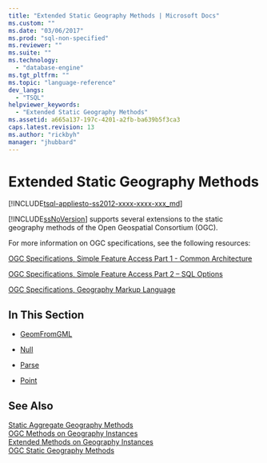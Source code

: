 ```yaml
---
title: "Extended Static Geography Methods | Microsoft Docs"
ms.custom: ""
ms.date: "03/06/2017"
ms.prod: "sql-non-specified"
ms.reviewer: ""
ms.suite: ""
ms.technology: 
  - "database-engine"
ms.tgt_pltfrm: ""
ms.topic: "language-reference"
dev_langs: 
  - "TSQL"
helpviewer_keywords: 
  - "Extended Static Geography Methods"
ms.assetid: a665a137-197c-4201-a2fb-ba639b5f3ca3
caps.latest.revision: 13
ms.author: "rickbyh"
manager: "jhubbard"
---
```

# Extended Static Geography Methods
[!INCLUDE[tsql-appliesto-ss2012-xxxx-xxxx-xxx_md](../../a9retired/includes/tsql-appliesto-ss2012-xxxx-xxxx-xxx-md.md)]

  [!INCLUDE[ssNoVersion](../../a9notintoc/includes/ssnoversion-md.md)] supports several extensions to the static geography methods of the Open Geospatial Consortium (OGC).  
  
 For more information on OGC specifications, see the following resources:  
  
 [OGC Specifications, Simple Feature Access Part 1 - Common Architecture](http://go.microsoft.com/fwlink/?LinkId=93627)  
  
 [OGC Specifications, Simple Feature Access Part 2 – SQL Options](http://go.microsoft.com/fwlink/?LinkId=93628)  
  
 [OGC Specifications, Geography Markup Language](http://go.microsoft.com/fwlink/?LinkId=93629)  
  
## In This Section  
  
-   [GeomFromGML](../../t-sql/data-types/geomfromgml-geography-data-type.md)  
  
-   [Null](../../t-sql/data-types/null-geography-data-type.md)  
  
-   [Parse](../../t-sql/data-types/parse-geography-data-type.md)  
  
-   [Point](../../t-sql/data-types/point-geography-data-type.md)  
  
## See Also  
 [Static Aggregate Geography Methods](../../t-sql/data-types/static-aggregate-geography-methods.md)   
 [OGC Methods on Geography Instances](../../t-sql/data-types/ogc-methods-on-geography-instances.md)   
 [Extended Methods on Geography Instances](../../t-sql/data-types/extended-methods-on-geography-instances.md)   
 [OGC Static Geography Methods](../../t-sql/data-types/ogc-static-geography-methods.md)  
  
  